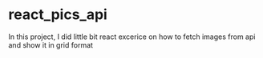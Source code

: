 # react_pics_api
In this project, I did little bit react excerice on how to fetch images from api and show it in grid format
